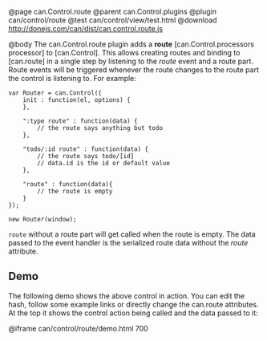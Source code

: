 @page can.Control.route 
@parent can.Control.plugins
@plugin can/control/route
@test can/control/view/test.html
@download http://donejs.com/can/dist/can.control.route.js

@body
The can.Control.route plugin adds a __route__ [can.Control.processors processor] to [can.Control].
This allows creating routes and binding to [can.route] in a single step by listening to the _route_ event
and a route part. Route events will be triggered whenever the route changes to the route part
the control is listening to. For example:

	var Router = can.Control({
		init : function(el, options) {
		},

		":type route" : function(data) {
			// the route says anything but todo
		},

		"todo/:id route" : function(data) {
			// the route says todo/[id]
			// data.id is the id or default value
		},

		"route" : function(data){
			// the route is empty
		}
	});

	new Router(window);

`route` without a route part will get called when the route is empty.
The data passed to the event handler is the serialized route data without the
_route_ attribute.

## Demo

The following demo shows the above control in action.
You can edit the hash, follow some example links or directly change the can.route attributes.
At the top it shows the control action being called and the data passed to it:

@iframe can/control/route/demo.html 700
